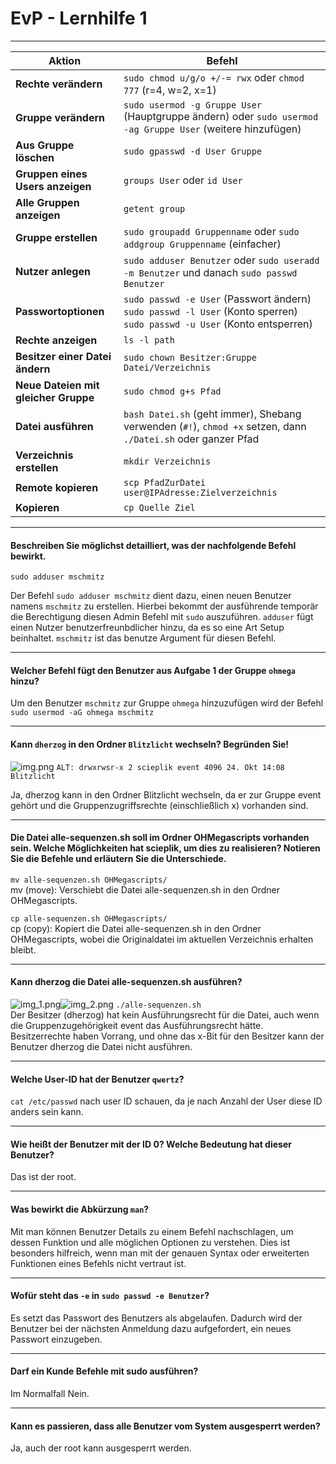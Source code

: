 # EvP - Lernhilfe 1

---
| **Aktion**                           | **Befehl**                                                                                                                     |
|--------------------------------------|--------------------------------------------------------------------------------------------------------------------------------|
| **Rechte verändern**                 | `sudo chmod u/g/o +/-= rwx` oder `chmod 777` (r=4, w=2, x=1)                                                                   |
| **Gruppe verändern**                 | `sudo usermod -g Gruppe User` (Hauptgruppe ändern) oder `sudo usermod -ag Gruppe User` (weitere hinzufügen)                    |
| **Aus Gruppe löschen**               | `sudo gpasswd -d User Gruppe`                                                                                                  |
| **Gruppen eines Users anzeigen**     | `groups User` oder `id User`                                                                                                   |
| **Alle Gruppen anzeigen**            | `getent group`                                                                                                                 |
| **Gruppe erstellen**                 | `sudo groupadd Gruppenname` oder `sudo addgroup Gruppenname` (einfacher)                                                       |
| **Nutzer anlegen**                   | `sudo adduser Benutzer` oder `sudo useradd -m Benutzer` und danach `sudo passwd Benutzer`                                      |
| **Passwortoptionen**                 | `sudo passwd -e User` (Passwort ändern)<br> `sudo passwd -l User` (Konto sperren)<br> `sudo passwd -u User` (Konto entsperren) |
| **Rechte anzeigen**                  | `ls -l path`                                                                                                                   |
| **Besitzer einer Datei ändern**      | `sudo chown Besitzer:Gruppe Datei/Verzeichnis`                                                                                 |
| **Neue Dateien mit gleicher Gruppe** | `sudo chmod g+s Pfad`                                                                                                          |
| **Datei ausführen**                  | `bash Datei.sh` (geht immer), Shebang verwenden (`#!`), `chmod +x` setzen, dann `./Datei.sh` oder ganzer Pfad                  |
| **Verzeichnis erstellen**            | `mkdir Verzeichnis`                                                                                                            |
| **Remote kopieren**                  | `scp PfadZurDatei user@IPAdresse:Zielverzeichnis`                                                                              |
| **Kopieren**                         | `cp Quelle Ziel`                                                                                                               |

---
#### Beschreiben Sie möglichst detailliert, was der nachfolgende Befehl bewirkt.
`sudo adduser mschmitz`

Der Befehl `sudo adduser mschmitz` dient dazu, einen neuen Benutzer namens `mschmitz` zu erstellen.
Hierbei bekommt der ausführende temporär die Berechtigung diesen Admin Befehl mit `sudo` auszuführen.
`adduser` fügt einen Nutzer benutzerfreunbdlicher hinzu, da es so eine Art Setup beinhaltet.
`mschmitz` ist das benutze Argument für diesen Befehl.

---
#### Welcher Befehl fügt den Benutzer aus Aufgabe 1 der Gruppe `ohmega` hinzu?
Um den Benutzer `mschmitz` zur Gruppe `ohmega` hinzuzufügen wird der Befehl `sudo usermod -aG ohmega mschmitz`

---
#### Kann `dherzog` in den Ordner `Blitzlicht` wechseln? Begründen Sie!
![img.png](EvP_Lernhilfe_1/Blitzlicht.png)
`ALT: drwxrwsr-x 2 scieplik event 4096 24. Okt 14:08 Blitzlicht`

Ja, dherzog kann in den Ordner Blitzlicht wechseln, da er zur Gruppe event gehört und die 
Gruppenzugriffsrechte (einschließlich x) vorhanden sind.

---
#### Die Datei alle-sequenzen.sh soll im Ordner OHMegascripts vorhanden sein. Welche Möglichkeiten hat scieplik, um dies zu realisieren? Notieren Sie die Befehle und erläutern Sie die Unterschiede.
`mv alle-sequenzen.sh OHMegascripts/` <br>
mv (move): Verschiebt die Datei alle-sequenzen.sh in den Ordner OHMegascripts.

`cp alle-sequenzen.sh OHMegascripts/` <br>
cp (copy): Kopiert die Datei alle-sequenzen.sh in den Ordner OHMegascripts, wobei die Originaldatei im aktuellen Verzeichnis erhalten bleibt.

---
#### Kann dherzog die Datei alle-sequenzen.sh ausführen? 
![img_1.png](EvP_Lernhilfe_1/img_1.png)![img_2.png](EvP_Lernhilfe_1/img_2.png)
`./alle-sequenzen.sh` <br>
Der Besitzer (dherzog) hat kein Ausführungsrecht für die Datei, auch wenn die Gruppenzugehörigkeit event das 
Ausführungsrecht hätte. Besitzerrechte haben Vorrang, und ohne das x-Bit für den Besitzer 
kann der Benutzer dherzog die Datei nicht ausführen.

---
#### Welche User-ID hat der Benutzer `qwertz`?
`cat /etc/passwd` nach user ID schauen, da je nach Anzahl der User diese ID anders sein kann.

---
#### Wie heißt der Benutzer mit der ID 0? Welche Bedeutung hat dieser Benutzer?
Das ist der root.

---
#### Was bewirkt die Abkürzung `man`?
Mit man können Benutzer Details zu einem Befehl nachschlagen, um dessen Funktion und alle 
möglichen Optionen zu verstehen. Dies ist besonders hilfreich, wenn man mit der genauen Syntax 
oder erweiterten Funktionen eines Befehls nicht vertraut ist.

---
#### Wofür steht das `-e` in `sudo passwd -e Benutzer`?
Es setzt das Passwort des Benutzers als abgelaufen.
Dadurch wird der Benutzer bei der nächsten Anmeldung dazu aufgefordert, ein neues Passwort einzugeben.

---
#### Darf ein Kunde Befehle mit sudo ausführen? 
Im Normalfall Nein.

---
#### Kann es passieren, dass alle Benutzer vom System ausgesperrt werden?
Ja, auch der root kann ausgesperrt werden.

